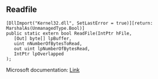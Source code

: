 ## Readfile

```
[DllImport("Kernel32.dll", SetLastError = true)][return: MarshalAs(UnmanagedType.Bool)]
public static extern bool ReadFile(IntPtr hFile,
   [Out] byte[] lpBuffer,
   uint nNumberOfBytesToRead,
   out uint lpNumberOfBytesRead,
   IntPtr lpOverlapped
);
```

Microsoft documentation: [Link](https://docs.microsoft.com/en-us/windows/win32/api/fileapi/nf-fileapi-readfile)
